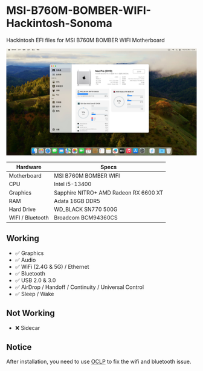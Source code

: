 # MSI-B760M-BOMBER-WIFI-Hackintosh-Sonoma

Hackintosh EFI files for MSI B760M BOMBER WIFI Motherboard

![](screenshots.jpg)

| Hardware         | Specs                                 |
| ---------------- | ------------------------------------- |
| Motherboard      | MSI B760M BOMBER WIFI                 |
| CPU              | Intel i5-13400                        |
| Graphics         | Sapphire NITRO+ AMD Radeon RX 6600 XT |
| RAM              | Adata 16GB DDR5                       |
| Hard Drive       | WD_BLACK SN770 500G                   |
| WIFI / Bluetooth | Broadcom BCM94360CS                   |

## Working

- ✅ Graphics
- ✅ Audio
- ✅ WiFi (2.4G & 5G) / Ethernet
- ✅ Bluetooth
- ✅ USB 2.0 & 3.0
- ✅ AirDrop / Handoff / Continuity / Universal Control
- ✅ Sleep / Wake

## Not Working

- ❌ Sidecar

## Notice

After installation, you need to use [OCLP](https://github.com/dortania/OpenCore-Legacy-Patcher) to fix the wifi and bluetooth issue.
